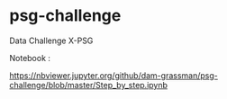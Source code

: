 # psg-challenge
Data Challenge X-PSG

Notebook : 

https://nbviewer.jupyter.org/github/dam-grassman/psg-challenge/blob/master/Step_by_step.ipynb
